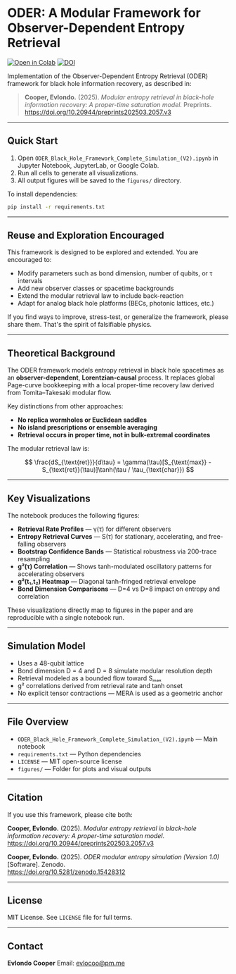 # ODER: A Modular Framework for Observer-Dependent Entropy Retrieval

[![Open in Colab](https://colab.research.google.com/assets/colab-badge.svg)](https://colab.research.google.com/github/evlocoo/ODER-modular-retrieval/blob/main/ODER_Black_Hole_Framework_Complete_Simulation_(V2).ipynb)
[![DOI](https://zenodo.org/badge/DOI/10.5281/zenodo.15428312.svg)](https://doi.org/10.5281/zenodo.15428312)

Implementation of the Observer-Dependent Entropy Retrieval (ODER) framework for black hole information recovery, as described in:

> **Cooper, Evlondo.** (2025). *Modular entropy retrieval in black-hole information recovery: A proper-time saturation model*. Preprints. https://doi.org/10.20944/preprints202503.2057.v3

---

## Quick Start

1. Open `ODER_Black_Hole_Framework_Complete_Simulation_(V2).ipynb` in Jupyter Notebook, JupyterLab, or Google Colab.
2. Run all cells to generate all visualizations.
3. All output figures will be saved to the `figures/` directory.

To install dependencies:

```bash
pip install -r requirements.txt
````

---

## Reuse and Exploration Encouraged

This framework is designed to be explored and extended. You are encouraged to:

* Modify parameters such as bond dimension, number of qubits, or τ intervals
* Add new observer classes or spacetime backgrounds
* Extend the modular retrieval law to include back-reaction
* Adapt for analog black hole platforms (BECs, photonic lattices, etc.)

If you find ways to improve, stress-test, or generalize the framework, please share them. That's the spirit of falsifiable physics.

---

## Theoretical Background

The ODER framework models entropy retrieval in black hole spacetimes as an **observer-dependent**, **Lorentzian-causal** process. It replaces global Page-curve bookkeeping with a local proper-time recovery law derived from Tomita–Takesaki modular flow.

Key distinctions from other approaches:

* **No replica wormholes or Euclidean saddles**
* **No island prescriptions or ensemble averaging**
* **Retrieval occurs in proper time, not in bulk-extremal coordinates**

The modular retrieval law is:

$$
\frac{dS_{\text{ret}}}{d\tau} = \gamma(\tau)[S_{\text{max}} - S_{\text{ret}}(\tau)]\tanh(\tau / \tau_{\text{char}})
$$

---

## Key Visualizations

The notebook produces the following figures:

* **Retrieval Rate Profiles** — γ(τ) for different observers
* **Entropy Retrieval Curves** — S(τ) for stationary, accelerating, and free-falling observers
* **Bootstrap Confidence Bands** — Statistical robustness via 200-trace resampling
* **g²(τ) Correlation** — Shows tanh-modulated oscillatory patterns for accelerating observers
* **g²(t₁,t₂) Heatmap** — Diagonal tanh-fringed retrieval envelope
* **Bond Dimension Comparisons** — D=4 vs D=8 impact on entropy and correlation

These visualizations directly map to figures in the paper and are reproducible with a single notebook run.

---

## Simulation Model

* Uses a 48-qubit lattice
* Bond dimension D = 4 and D = 8 simulate modular resolution depth
* Retrieval modeled as a bounded flow toward Sₘₐₓ
* g² correlations derived from retrieval rate and tanh onset
* No explicit tensor contractions — MERA is used as a geometric anchor

---

## File Overview

* `ODER_Black_Hole_Framework_Complete_Simulation_(V2).ipynb` — Main notebook
* `requirements.txt` — Python dependencies
* `LICENSE` — MIT open-source license
* `figures/` — Folder for plots and visual outputs

---

## Citation

If you use this framework, please cite both:

**Cooper, Evlondo.** (2025). *Modular entropy retrieval in black-hole information recovery: A proper-time saturation model*.  
https://doi.org/10.20944/preprints202503.2057.v3

**Cooper, Evlondo.** (2025). *ODER modular entropy simulation (Version 1.0)* [Software]. Zenodo.  
https://doi.org/10.5281/zenodo.15428312

---

## License

MIT License. See `LICENSE` file for full terms.

---

## Contact

**Evlondo Cooper**
Email: [evlocoo@pm.me](mailto:evlocoo@pm.me)

